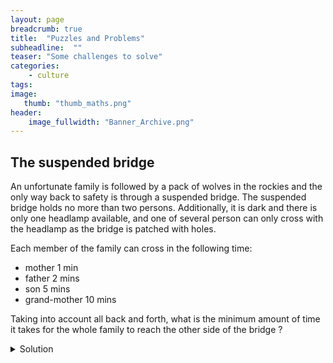 ```yaml
---
layout: page
breadcrumb: true
title:  "Puzzles and Problems"
subheadline:  ""
teaser: "Some challenges to solve"
categories:
    - culture
tags:
image:
   thumb: "thumb_maths.png"
header:
    image_fullwidth: "Banner_Archive.png"
---
```



## The suspended bridge

An unfortunate family is followed by a pack of wolves in the rockies and the only way back to safety is through a suspended bridge. The suspended bridge holds no more than two persons. Additionally, it is dark and there is only one headlamp available, and one of several person can only cross with the headlamp as the bridge is patched with holes.

Each member of the family can cross in the following time:
-	mother 1 min
-	father 2 mins
-	son 5 mins
-	grand-mother 10 mins

Taking into account all back and forth, what is the minimum amount of time it takes for the whole family to reach the other side of the bridge ? 


<details markdown=1>
  <summary markdown='span'>Solution</summary>

17 mins.

There are two keys to this optimization problem:

- the fastest people need to be carrying the lamp back and forth
- the slowest people need to travel together.

Following this, the mother and father go first (2 mins) then the father brings the lamp back (+2 mins = 4). Then the son and the grand-mother go together (+10 mins = 14). The mother brings the lamp back (+1 min = 15). And then the mother and the father cross (+2 mins = 17 mins).

</details>
